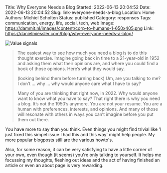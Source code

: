 Title: Why Everyone Needs a Blog
Started: 2022-06-13 20:04:52
Date: 2022-06-13 20:04:52
Slug: link-everyone-needs-a-blog
Location: Home
Authors: Michiel Scholten
Status: published
Category: responses
Tags: communication, energy, life, social, tech, web
Image: https://dammit.nl/images/content/corp-to-humans-1-650x405.png
Link: https://danielmiessler.com/blog/why-everyone-needs-a-blog/

![Value signals](https://dammit.nl/images/content/corp-to-humans-1-650x405.png)

> The easiest way to see how much you need a blog is to do this thought exercise. Imagine going back in time to a 21-year-old in 1952 and asking them what their opinions are, and where you could find a book of those opinions. Here’s what they would say.
>
> (looking behind them before turning back) Um, are you talking to me? I don’t … why … why would anyone care what I have to say?
>
> Many of you are thinking that right now, in 2022. Why would anyone want to know what you have to say? That right there is why you need a blog. It’s not the 1950’s anymore. You are not your resume. You are a human with preferences, interests, and opinions. And many of those will resonate with others in ways you can’t imagine before you put them out there.

You have more to say than you think. Even things you might find trivial like 'I just fixed this simpel issue I had this and this way' might help people. My more popular blogposts still are the various howto's.

Also, for some reason, it can be very satisfying to have a little corner of your own, even though (it seems) you're only talking to yourself. It helps me focussing my thoughts, fleshing out ideas and the act of having finished an article or even an about page is very rewarding.
